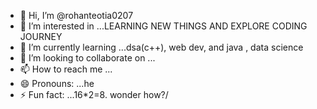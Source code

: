 - 👋 Hi, I’m @rohanteotia0207
- 👀 I’m interested in ...LEARNING NEW THINGS AND EXPLORE CODING JOURNEY
- 🌱 I’m currently learning ...dsa(c++), web dev, and java , data science
- 💞️ I’m looking to collaborate on ...
- 📫 How to reach me ...
- 😄 Pronouns: ...he
- ⚡ Fun fact: ...16*2=8. wonder how?/

<!---
rohanteotia0207/rohanteotia0207 is a ✨ special ✨ repository because its `README.md` (this file) appears on your GitHub profile.
You can click the Preview link to take a look at your changes.
--->
